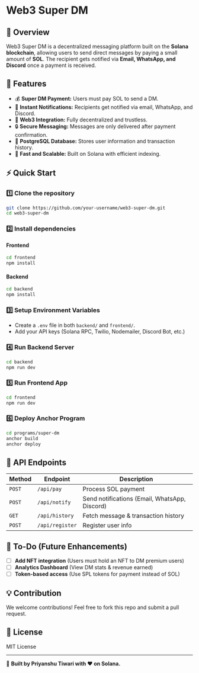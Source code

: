 # Web3 Super DM

## 🚀 Overview
Web3 Super DM is a decentralized messaging platform built on the **Solana blockchain**, allowing users to send direct messages by paying a small amount of **SOL**. The recipient gets notified via **Email, WhatsApp, and Discord** once a payment is received.

## 🌟 Features
- 💰 **Super DM Payment:** Users must pay SOL to send a DM.
- 🔔 **Instant Notifications:** Recipients get notified via email, WhatsApp, and Discord.
- 🔗 **Web3 Integration:** Fully decentralized and trustless.
- 🔒 **Secure Messaging:** Messages are only delivered after payment confirmation.
- 🏦 **PostgreSQL Database:** Stores user information and transaction history.
- 🚀 **Fast and Scalable:** Built on Solana with efficient indexing.

## ⚡ Quick Start
### **1️⃣ Clone the repository**
```bash
git clone https://github.com/your-username/web3-super-dm.git
cd web3-super-dm
```

### **2️⃣ Install dependencies**
#### **Frontend**
```bash
cd frontend
npm install
```
#### **Backend**
```bash
cd backend
npm install
```

### **3️⃣ Setup Environment Variables**
- Create a `.env` file in both `backend/` and `frontend/`.
- Add your API keys (Solana RPC, Twilio, Nodemailer, Discord Bot, etc.)

### **4️⃣ Run Backend Server**
```bash
cd backend
npm run dev
```

### **5️⃣ Run Frontend App**
```bash
cd frontend
npm run dev
```

### **6️⃣ Deploy Anchor Program**
```bash
cd programs/super-dm
anchor build
anchor deploy
```

## 📡 API Endpoints
| Method | Endpoint        | Description                                   |
| ------ | --------------- | --------------------------------------------- |
| `POST` | `/api/pay`      | Process SOL payment                           |
| `POST` | `/api/notify`   | Send notifications (Email, WhatsApp, Discord) |
| `GET`  | `/api/history`  | Fetch message & transaction history           |
| `POST` | `/api/register` | Register user info                            |

## 🎯 To-Do (Future Enhancements)
- [ ] **Add NFT integration** (Users must hold an NFT to DM premium users)
- [ ] **Analytics Dashboard** (View DM stats & revenue earned)
- [ ] **Token-based access** (Use SPL tokens for payment instead of SOL)

## 💡 Contribution
We welcome contributions! Feel free to fork this repo and submit a pull request.

## 📜 License
MIT License

---
🚀 **Built by Priyanshu Tiwari with ❤️ on Solana.**

